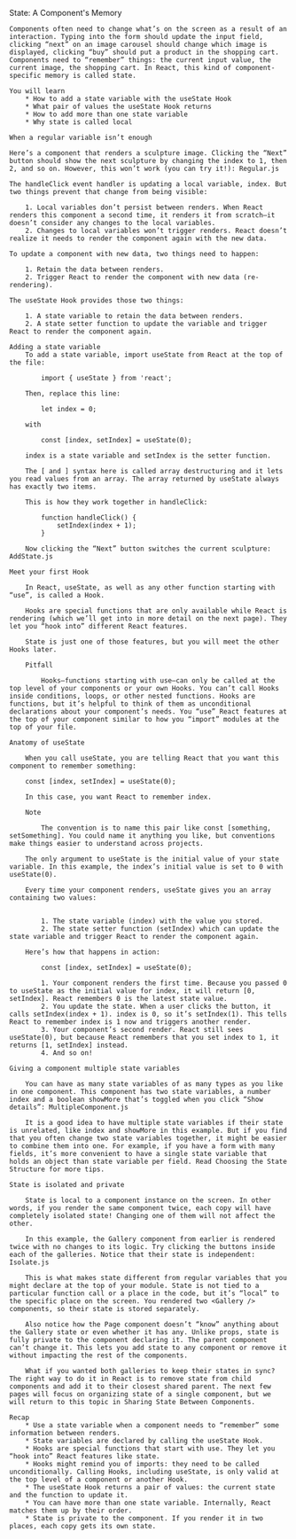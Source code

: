 State: A Component's Memory

    Components often need to change what’s on the screen as a result of an interaction. Typing into the form should update the input field, clicking “next” on an image carousel should change which image is displayed, clicking “buy” should put a product in the shopping cart. Components need to “remember” things: the current input value, the current image, the shopping cart. In React, this kind of component-specific memory is called state.

    You will learn
        * How to add a state variable with the useState Hook
        * What pair of values the useState Hook returns
        * How to add more than one state variable
        * Why state is called local

    When a regular variable isn’t enough

    Here’s a component that renders a sculpture image. Clicking the “Next” button should show the next sculpture by changing the index to 1, then 2, and so on. However, this won’t work (you can try it!): Regular.js

    The handleClick event handler is updating a local variable, index. But two things prevent that change from being visible:

        1. Local variables don’t persist between renders. When React renders this component a second time, it renders it from scratch—it doesn’t consider any changes to the local variables.
        2. Changes to local variables won’t trigger renders. React doesn’t realize it needs to render the component again with the new data.

    To update a component with new data, two things need to happen:

        1. Retain the data between renders.
        2. Trigger React to render the component with new data (re-rendering).

    The useState Hook provides those two things:

        1. A state variable to retain the data between renders.
        2. A state setter function to update the variable and trigger React to render the component again.

    Adding a state variable
        To add a state variable, import useState from React at the top of the file:

            import { useState } from 'react';

        Then, replace this line:

            let index = 0;

        with

            const [index, setIndex] = useState(0);

        index is a state variable and setIndex is the setter function.

        The [ and ] syntax here is called array destructuring and it lets you read values from an array. The array returned by useState always has exactly two items.

        This is how they work together in handleClick:

            function handleClick() {
                setIndex(index + 1);
            }

        Now clicking the “Next” button switches the current sculpture: AddState.js

    Meet your first Hook

        In React, useState, as well as any other function starting with “use”, is called a Hook.

        Hooks are special functions that are only available while React is rendering (which we’ll get into in more detail on the next page). They let you “hook into” different React features.

        State is just one of those features, but you will meet the other Hooks later.

        Pitfall

            Hooks—functions starting with use—can only be called at the top level of your components or your own Hooks. You can’t call Hooks inside conditions, loops, or other nested functions. Hooks are functions, but it’s helpful to think of them as unconditional declarations about your component’s needs. You “use” React features at the top of your component similar to how you “import” modules at the top of your file.

    Anatomy of useState

        When you call useState, you are telling React that you want this component to remember something:

        const [index, setIndex] = useState(0);

        In this case, you want React to remember index.

        Note

            The convention is to name this pair like const [something, setSomething]. You could name it anything you like, but conventions make things easier to understand across projects.

        The only argument to useState is the initial value of your state variable. In this example, the index’s initial value is set to 0 with useState(0).

        Every time your component renders, useState gives you an array containing two values:


            1. The state variable (index) with the value you stored.
            2. The state setter function (setIndex) which can update the state variable and trigger React to render the component again.

        Here’s how that happens in action:

            const [index, setIndex] = useState(0);

            1. Your component renders the first time. Because you passed 0 to useState as the initial value for index, it will return [0, setIndex]. React remembers 0 is the latest state value.
            2. You update the state. When a user clicks the button, it calls setIndex(index + 1). index is 0, so it’s setIndex(1). This tells React to remember index is 1 now and triggers another render.
            3. Your component’s second render. React still sees useState(0), but because React remembers that you set index to 1, it returns [1, setIndex] instead.
            4. And so on!

    Giving a component multiple state variables

        You can have as many state variables of as many types as you like in one component. This component has two state variables, a number index and a boolean showMore that’s toggled when you click “Show details”: MultipleComponent.js

        It is a good idea to have multiple state variables if their state is unrelated, like index and showMore in this example. But if you find that you often change two state variables together, it might be easier to combine them into one. For example, if you have a form with many fields, it’s more convenient to have a single state variable that holds an object than state variable per field. Read Choosing the State Structure for more tips.

    State is isolated and private

        State is local to a component instance on the screen. In other words, if you render the same component twice, each copy will have completely isolated state! Changing one of them will not affect the other.

        In this example, the Gallery component from earlier is rendered twice with no changes to its logic. Try clicking the buttons inside each of the galleries. Notice that their state is independent: Isolate.js

        This is what makes state different from regular variables that you might declare at the top of your module. State is not tied to a particular function call or a place in the code, but it’s “local” to the specific place on the screen. You rendered two <Gallery /> components, so their state is stored separately.

        Also notice how the Page component doesn’t “know” anything about the Gallery state or even whether it has any. Unlike props, state is fully private to the component declaring it. The parent component can’t change it. This lets you add state to any component or remove it without impacting the rest of the components.

        What if you wanted both galleries to keep their states in sync? The right way to do it in React is to remove state from child components and add it to their closest shared parent. The next few pages will focus on organizing state of a single component, but we will return to this topic in Sharing State Between Components.

    Recap
        * Use a state variable when a component needs to “remember” some information between renders.
        * State variables are declared by calling the useState Hook.
        * Hooks are special functions that start with use. They let you “hook into” React features like state.
        * Hooks might remind you of imports: they need to be called unconditionally. Calling Hooks, including useState, is only valid at the top level of a component or another Hook.
        * The useState Hook returns a pair of values: the current state and the function to update it.
        * You can have more than one state variable. Internally, React matches them up by their order.
        * State is private to the component. If you render it in two places, each copy gets its own state.
